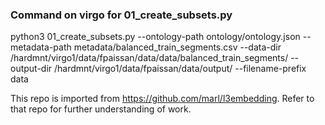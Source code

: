 ### Command on virgo for 01_create_subsets.py

python3 01_create_subsets.py --ontology-path ontology/ontology.json --metadata-path metadata/balanced_train_segments.csv --data-dir /hardmnt/virgo1/data/fpaissan/data/data/balanced_train_segments/ --output-dir /hardmnt/virgo1/data/fpaissan/data/output/ --filename-prefix data





This repo is imported from https://github.com/marl/l3embedding. Refer to that repo for further understanding of work.